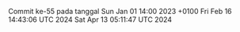 Commit ke-55 pada tanggal Sun Jan 01 14:00 2023 +0100
Fri Feb 16 14:43:06 UTC 2024
Sat Apr 13 05:11:47 UTC 2024
